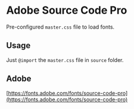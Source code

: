 # Adobe Source Code Pro

Pre-configured `master.css` file to load fonts.

## Usage

Just `@import` the `master.css` file in `source` folder.

## Adobe

[https://fonts.adobe.com/fonts/source-code-pro](https://fonts.adobe.com/fonts/source-code-pro)
